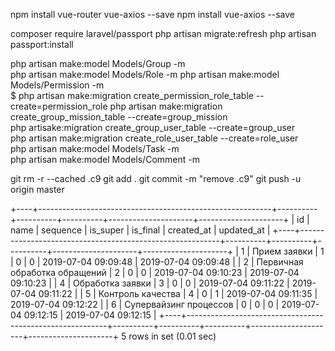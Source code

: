 npm install vue-router vue-axios --save
npm install vue-axios --save



composer require laravel/passport
php artisan migrate:refresh
php artisan passport:install


php artisan make:model Models/Group -m                                        
php artisan make:model Models/Role -m
php artisan make:model Models/Permission -m                                   
$ php artisan make:migration create_permission_role_table --create=permission_role
php artisan make:migration create_group_mission_table --create=group_mission  
php artisake:migration create_group_user_table --create=group_user        
php artisan make:migration create_role_user_table --create=role_user          
php artisan make:model Models/Task -m                                         
php artisan make:model Models/Comment -m    

git rm -r --cached .c9
git add .
git commit -m "remove .c9"
git push -u origin master

+----+----------------------------------------------------------+----------+----------+----------+---------------------+---------------------+
| id | name                                                     | sequence | is_super | is_final | created_at          | updated_at          |
+----+----------------------------------------------------------+----------+----------+----------+---------------------+---------------------+
|  1 | Прием заявки                                             |        1 |        0 |        0 | 2019-07-04 09:09:48 | 2019-07-04 09:09:48 |
|  2 | Первичная обработка обращений                            |        2 |        0 |        0 | 2019-07-04 09:10:23 | 2019-07-04 09:10:23 |
|  4 | Обработка заявки                                         |        3 |        0 |        0 | 2019-07-04 09:11:22 | 2019-07-04 09:11:22 |
|  5 | Контроль качества                                        |        4 |        0 |        1 | 2019-07-04 09:11:35 | 2019-07-04 09:12:22 |
|  6 | Супервайзинг процессов                                   |        0 |        0 |        0 | 2019-07-04 09:12:15 | 2019-07-04 09:12:15 |
+----+----------------------------------------------------------+----------+----------+----------+---------------------+---------------------+
5 rows in set (0.01 sec)


